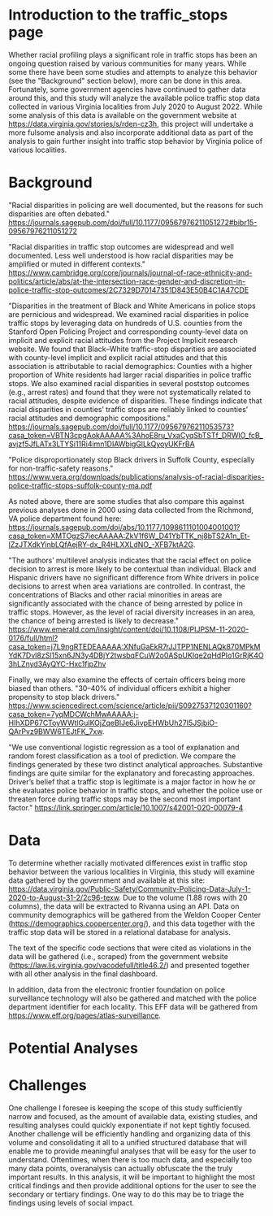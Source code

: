 # Introduction to the traffic_stops page

Whether racial profiling plays a significant role in traffic stops has been an ongoing question raised by various communities for many years.  While some there have been some studies and attempts to analyze this behavior (see the "Background" section below), more can be done in this area.  Fortunately, some government agencies have continued to gather data around this, and this study will analyze the available police traffic stop data collected in various Virginia localities from July 2020 to August 2022.  While some analysis of this data is available on the government website at https://data.virginia.gov/stories/s/rden-cz3h, this project will undertake a more fulsome analysis and also incorporate additional data as part of the analysis to gain further insight into traffic stop behavior by Virginia police of various localities.


# Background

"Racial disparities in policing are well documented, but the reasons for such disparities are often debated." https://journals.sagepub.com/doi/full/10.1177/09567976211051272#bibr15-09567976211051272

"Racial disparities in traffic stop outcomes are widespread and well documented. Less well understood is how racial disparities may be amplified or muted in different contexts."
https://www.cambridge.org/core/journals/journal-of-race-ethnicity-and-politics/article/abs/at-the-intersection-race-gender-and-discretion-in-police-traffic-stop-outcomes/2C7329D70147351D843E50B4C1A47CDE

"Disparities in the treatment of Black and White Americans in police stops are pernicious and widespread. We examined racial disparities in police traffic stops by leveraging data on hundreds of U.S. counties from the Stanford Open Policing Project and corresponding county-level data on implicit and explicit racial attitudes from the Project Implicit research website. We found that Black–White traffic-stop disparities are associated with county-level implicit and explicit racial attitudes and that this association is attributable to racial demographics: Counties with a higher proportion of White residents had larger racial disparities in police traffic stops. We also examined racial disparities in several poststop outcomes (e.g., arrest rates) and found that they were not systematically related to racial attitudes, despite evidence of disparities. These findings indicate that racial disparities in counties’ traffic stops are reliably linked to counties’ racial attitudes and demographic compositions."  https://journals.sagepub.com/doi/full/10.1177/09567976211053573?casa_token=VBTN3cpgAokAAAAA%3AhoE8ru_VxaCyqSbTSTf_DRWlO_fcB_avjzf5JfLATx3LTYSi11Ri4imn1DIAWbigGlLkQyoyUKFrBA

"Police disproportionately stop Black drivers in Suffolk County, especially for non-traffic-safety reasons."  https://www.vera.org/downloads/publications/analysis-of-racial-disparities-police-traffic-stops-suffolk-county-ma.pdf

As noted above, there are some studies that also compare this against previous analyses done in 2000 using data collected from the Richmond, VA police department found here: https://journals.sagepub.com/doi/abs/10.1177/1098611101004001001?casa_token=XMTOgzS7iecAAAAA:ZkV1f6W_D41YbTTK_nj8bTS2A1n_Et-IZzJTXdkYinbLQfAejRY-dx_R4HLXXLdNO_-XFB7ktA2G.  

"The authors’ multilevel analysis indicates that the racial effect on police decision to arrest is more likely to be contextual than individual. Black and Hispanic drivers have no significant difference from White drivers in police decisions to arrest when area variations are controlled. In contrast, the concentrations of Blacks and other racial minorities in areas are significantly associated with the chance of being arrested by police in traffic stops. However, as the level of racial diversity increases in an area, the chance of being arrested is likely to decrease."  https://www.emerald.com/insight/content/doi/10.1108/PIJPSM-11-2020-0176/full/html?casa_token=j7L9ngRTEDEAAAAA:XNfuGaEkR7rJJTPP1NENLAQk870MPkMYdK7Dvl8zSl15xn6JN3y4DBjY2twsbqFCuW2o0ASpUKIqe2qHdPIo1GrRjK4O3hLZnyd3AyQYC-Hxc1fjpZhv

Finally, we may also examine the effects of certain officers being more biased than others.  "30–40% of individual officers exhibit a higher propensity to stop black drivers."  https://www.sciencedirect.com/science/article/pii/S0927537120301160?casa_token=7yqMDCWchMwAAAAA:j-HIhXDP67CToyWWtlGuIKOjZqeBIJe6JivpEHWbUh27I5JSjbiO-QArPvz9BWW6TEJtFK_7xw.

"We use conventional logistic regression as a tool of explanation and random forest classification as a tool of prediction. We compare the findings generated by these two distinct analytical approaches. Substantive findings are quite similar for the explanatory and forecasting approaches. Driver’s belief that a traffic stop is legitimate is a major factor in how he or she evaluates police behavior in traffic stops, and whether the police use or threaten force during traffic stops may be the second most important factor."  https://link.springer.com/article/10.1007/s42001-020-00079-4


# Data

To determine whether racially motivated differences exist in traffic stop behavior between the various localities in Virginia, this study will examine data gathered by the government and available at this site: https://data.virginia.gov/Public-Safety/Community-Policing-Data-July-1-2020-to-August-31-2/2c96-texw.  Due to the volume (1.88 rows with 20 columns), the data will be extracted to Rivanna using an API.  Data on community demographics will be gathered from the Weldon Cooper Center (https://demographics.coopercenter.org/), and this data together with the traffic stop data will be stored in a relational database for analysis.  

The text of the specific code sections that were cited as violations in the data will be gathered (i.e., scraped) from the government website (https://law.lis.virginia.gov/vacodefull/title46.2/) and presented together with all other analysis in the final dashboard.  

In addition, data from the electronic frontier foundation on police surveillance technology will also be gathered and matched with the police department identifier for each locality.  This EFF data will be gathered from https://www.eff.org/pages/atlas-surveillance.  


# Potential Analyses



# Challenges

One challenge I foresee is keeping the scope of this study sufficiently narrow and focused, as the amount of available data, existing studies, and resulting analyses could quickly exponentiate if not kept tightly focused.  Another challenge will be efficiently handling and organizing data of this volume and consolidating it all to a unified structured database that will enable me to provide meaningful analyses that will be easy for the user to understand.  Oftentimes, when there is too much data, and especially too many data points, overanalysis can actually obfuscate the the truly important results.  In this analysis, it will be important to highlight the most critical findings and then provide additional options for the user to see the secondary or tertiary findings.  One way to do this may be to triage the findings using levels of social impact.






